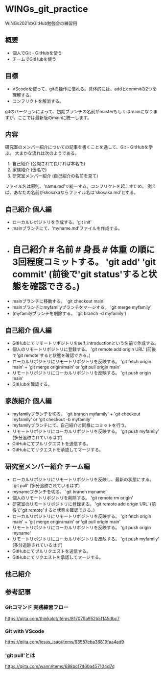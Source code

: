 # WINGs_git_practice
WINGs2021のGitHub勉強会の練習用

## 概要
- 個人でGit・GitHubを使う
- チームでGitHubを使う

## 目標
- VScodeを使って、gitの操作に慣れる。具体的には、addとcommitの2つを理解する。
- コンフリクトを解消する。

gitのバージョンによって、初期ブランチの名前がmasterもしくはmainになりますが、ここでは最新版のmainに統一します。

## 内容
研究室のメンバー紹介についての記事を書くことを通して、Git・GitHubを学ぶ。
大まかな流れは次のようである。

1. 自己紹介 (公開されて良ければ本名で)
2. 家族紹介 (仮名で)
3. 研究室メンバー紹介 (自己紹介の名前を見て)

ファイル名は原則、'name.md'で統一する。コンフリクトを起こすため。
例えば、あなたの名前がskosakaならファイル名は'skosaka.md'とする。

## 自己紹介 個人編
- ローカルレポジトリを作成する。'git init'
- mainブランチにて、'myname.md'ファイルを作成する。
- # 自己紹介 # 名前 # 身長 # 体重 の順に3回程度コミットする。 'git add' 'git commit' (前後で'git status'すると状態を確認できる。)
- mainブランチに移動する。 'git checkout main'
- mainブランチにmyfamilyブランチをマージする。 'git merge myfamily'
- (myfamilyブランチを削除する。 'git branch -d myfamily')

## 自己紹介 個人編
- GitHubにてリモートリポジトリをself_introductionという名前で作成する。
- 個人のリモートリポジトリに登録する。 'git remote add origin URL' (前後で'git remote'すると状態を確認できる。)
- ローカルリポジトリにリモートリポジトリを反映する。 'git fetch origin main' + 'git merge origin/main' or 'git pull origin main'
- リモートリポジトリにローカルリポジトリを反映する。 'git push origin main'
- GitHubを確認する。

## 家族紹介 個人編
- myfamilyブランチを切る。 'git branch myfamily' + 'git checkout myfamily' or 'git checkout -b myfamily'
- myfamilyブランチにて、自己紹介と同様にコミットを行う。
- リモートリポジトリにローカルリポジトリを反映する。 'git push myfamily' (多分追跡されているはず)
- GitHubにてプルリクエストを送信する。
- GitHubにてリクエストを承認してマージする。

## 研究室メンバー紹介 チーム編
- ローカルリポジトリにリモートリポジトリを反映し、最新の状態にする。 'git pull'  (多分追跡されているはず)
- mynameブランチを切る。 'git branch myname'
- 個人のリモートリポジトリを削除する。  'git remote rm origin'
- 研究室のリモートリポジトリに登録する。 'git remote add origin URL' (前後で'git remote'すると状態を確認できる。)
- ローカルリポジトリにリモートリポジトリを反映する。 'git fetch origin main' + 'git merge origin/main' or 'git pull origin main'
- リモートリポジトリにローカルリポジトリを反映する。 'git push origin myname'
- リモートリポジトリにローカルリポジトリを反映する。 'git push myfamily' (多分追跡されているはず)
- GitHubにてプルリクエストを送信する。
- GitHubにてリクエストを承認してマージする。

## 


## 他己紹介

## 参考記事
### Gitコマンド 実践練習フロー
https://qiita.com/thinkalot/items/817079a952b5f145dbc7
### Git with VScode
https://qiita.com/jesus_isao/items/63557eba36819faa4ad9
### 'git pull'とは
https://qiita.com/wann/items/688bc17460a457104d7d
